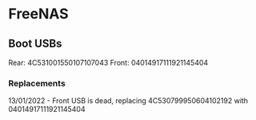 # FreeNAS

## Boot USBs
Rear: 4C531001550107107043
Front: 04014917111921145404

### Replacements
13/01/2022 - Front USB is dead, replacing 4C530799950604102192 with 04014917111921145404
<!--stackedit_data:
eyJoaXN0b3J5IjpbNzM2Nzc2NDE2XX0=
-->